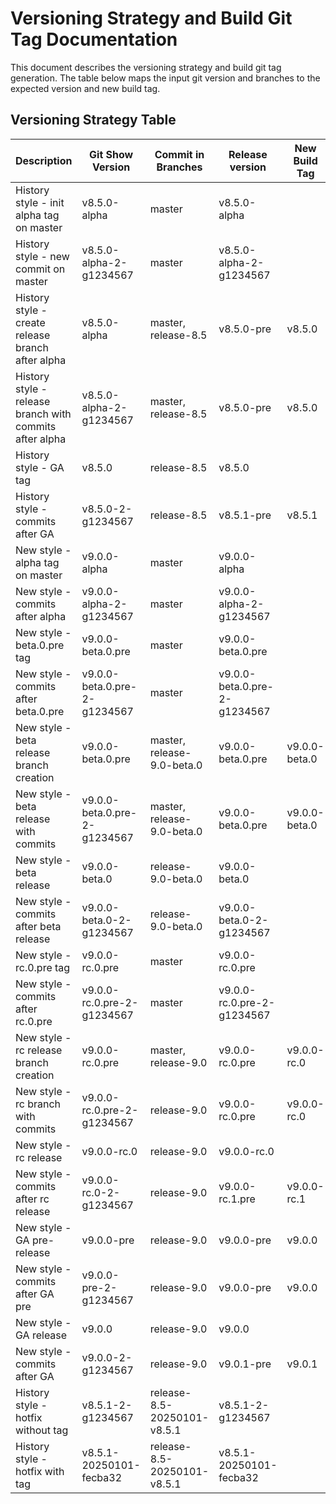 # Versioning Strategy and Build Git Tag Documentation

This document describes the versioning strategy and build git tag generation.
The table below maps the input git version and branches to the expected version and new build tag.

## Versioning Strategy Table

| Description | Git Show Version | Commit in Branches | Release version | New Build Tag |
|-------------|------------------|-------------------|-----------------|---------------|
| History style - init alpha tag on master | v8.5.0-alpha | master | v8.5.0-alpha | |
| History style - new commit on master | v8.5.0-alpha-2-g1234567 | master | v8.5.0-alpha-2-g1234567 | |
| History style - create release branch after alpha | v8.5.0-alpha | master, release-8.5 | v8.5.0-pre | v8.5.0 |
| History style - release branch with commits after alpha | v8.5.0-alpha-2-g1234567 | master, release-8.5 | v8.5.0-pre | v8.5.0 |
| History style - GA tag | v8.5.0 | release-8.5 | v8.5.0 | |
| History style - commits after GA | v8.5.0-2-g1234567 | release-8.5 | v8.5.1-pre | v8.5.1 |
| New style - alpha tag on master | v9.0.0-alpha | master | v9.0.0-alpha | |
| New style - commits after alpha | v9.0.0-alpha-2-g1234567 | master | v9.0.0-alpha-2-g1234567 | |
| New style - beta.0.pre tag | v9.0.0-beta.0.pre | master | v9.0.0-beta.0.pre | |
| New style - commits after beta.0.pre | v9.0.0-beta.0.pre-2-g1234567 | master | v9.0.0-beta.0.pre-2-g1234567 | |
| New style - beta release branch creation | v9.0.0-beta.0.pre | master, release-9.0-beta.0 | v9.0.0-beta.0.pre | v9.0.0-beta.0 |
| New style - beta release with commits | v9.0.0-beta.0.pre-2-g1234567 | master, release-9.0-beta.0 | v9.0.0-beta.0.pre | v9.0.0-beta.0 |
| New style - beta release | v9.0.0-beta.0 | release-9.0-beta.0 | v9.0.0-beta.0 | |
| New style - commits after beta release | v9.0.0-beta.0-2-g1234567 | release-9.0-beta.0 | v9.0.0-beta.0-2-g1234567 | |
| New style - rc.0.pre tag | v9.0.0-rc.0.pre | master | v9.0.0-rc.0.pre | |
| New style - commits after rc.0.pre | v9.0.0-rc.0.pre-2-g1234567 | master | v9.0.0-rc.0.pre-2-g1234567 | |
| New style - rc release branch creation | v9.0.0-rc.0.pre | master, release-9.0 | v9.0.0-rc.0.pre | v9.0.0-rc.0 |
| New style - rc branch with commits | v9.0.0-rc.0.pre-2-g1234567 | release-9.0 | v9.0.0-rc.0.pre | v9.0.0-rc.0 |
| New style - rc release | v9.0.0-rc.0 | release-9.0 | v9.0.0-rc.0 | |
| New style - commits after rc release | v9.0.0-rc.0-2-g1234567 | release-9.0 | v9.0.0-rc.1.pre | v9.0.0-rc.1 |
| New style - GA pre-release | v9.0.0-pre | release-9.0 | v9.0.0-pre | v9.0.0 |
| New style - commits after GA pre | v9.0.0-pre-2-g1234567 | release-9.0 | v9.0.0-pre | v9.0.0 |
| New style - GA release | v9.0.0 | release-9.0 | v9.0.0 | |
| New style - commits after GA | v9.0.0-2-g1234567 | release-9.0 | v9.0.1-pre | v9.0.1 |
| History style - hotfix without tag | v8.5.1-2-g1234567 | release-8.5-20250101-v8.5.1 | v8.5.1-2-g1234567 | |
| History style - hotfix with tag | v8.5.1-20250101-fecba32 | release-8.5-20250101-v8.5.1 | v8.5.1-20250101-fecba32 | |
